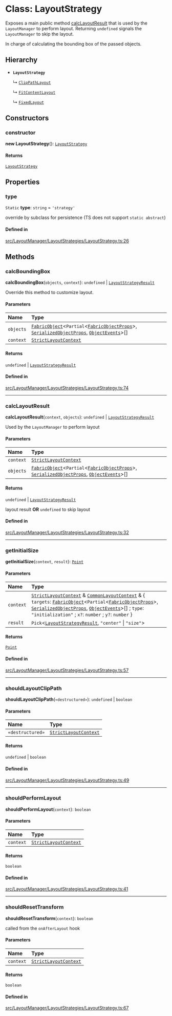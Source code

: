 # Class: LayoutStrategy

Exposes a main public method [calcLayoutResult](/apidocs/classes/LayoutStrategy.md#calclayoutresult) that is used by the `LayoutManager` to perform layout.
Returning `undefined` signals the `LayoutManager` to skip the layout.

In charge of calculating the bounding box of the passed objects.

## Hierarchy

- **`LayoutStrategy`**

  ↳ [`ClipPathLayout`](/apidocs/classes/ClipPathLayout.md)

  ↳ [`FitContentLayout`](/apidocs/classes/FitContentLayout.md)

  ↳ [`FixedLayout`](/apidocs/classes/FixedLayout.md)

## Constructors

### constructor

**new LayoutStrategy**(): [`LayoutStrategy`](/apidocs/classes/LayoutStrategy.md)

#### Returns

[`LayoutStrategy`](/apidocs/classes/LayoutStrategy.md)

## Properties

### type

 `Static` **type**: `string` = `'strategy'`

override by subclass for persistence (TS does not support `static abstract`)

#### Defined in

[src/LayoutManager/LayoutStrategies/LayoutStrategy.ts:26](https://github.com/fabricjs/fabric.js/blob/b24e8cbdf/src/LayoutManager/LayoutStrategies/LayoutStrategy.ts#L26)

## Methods

### calcBoundingBox

**calcBoundingBox**(`objects`, `context`): `undefined` \| [`LayoutStrategyResult`](/apidocs/modules.md#layoutstrategyresult)

Override this method to customize layout.

#### Parameters

| Name | Type |
| :------ | :------ |
| `objects` | [`FabricObject`](/apidocs/classes/FabricObject.md)\<`Partial`\<[`FabricObjectProps`](/apidocs/interfaces/FabricObjectProps.md)\>, [`SerializedObjectProps`](/apidocs/interfaces/SerializedObjectProps.md), [`ObjectEvents`](/apidocs/interfaces/ObjectEvents.md)\>[] |
| `context` | [`StrictLayoutContext`](/apidocs/modules.md#strictlayoutcontext) |

#### Returns

`undefined` \| [`LayoutStrategyResult`](/apidocs/modules.md#layoutstrategyresult)

#### Defined in

[src/LayoutManager/LayoutStrategies/LayoutStrategy.ts:74](https://github.com/fabricjs/fabric.js/blob/b24e8cbdf/src/LayoutManager/LayoutStrategies/LayoutStrategy.ts#L74)

___

### calcLayoutResult

**calcLayoutResult**(`context`, `objects`): `undefined` \| [`LayoutStrategyResult`](/apidocs/modules.md#layoutstrategyresult)

Used by the `LayoutManager` to perform layout

#### Parameters

| Name | Type |
| :------ | :------ |
| `context` | [`StrictLayoutContext`](/apidocs/modules.md#strictlayoutcontext) |
| `objects` | [`FabricObject`](/apidocs/classes/FabricObject.md)\<`Partial`\<[`FabricObjectProps`](/apidocs/interfaces/FabricObjectProps.md)\>, [`SerializedObjectProps`](/apidocs/interfaces/SerializedObjectProps.md), [`ObjectEvents`](/apidocs/interfaces/ObjectEvents.md)\>[] |

#### Returns

`undefined` \| [`LayoutStrategyResult`](/apidocs/modules.md#layoutstrategyresult)

layout result **OR** `undefined` to skip layout

#### Defined in

[src/LayoutManager/LayoutStrategies/LayoutStrategy.ts:32](https://github.com/fabricjs/fabric.js/blob/b24e8cbdf/src/LayoutManager/LayoutStrategies/LayoutStrategy.ts#L32)

___

### getInitialSize

**getInitialSize**(`context`, `result`): [`Point`](/apidocs/classes/Point.md)

#### Parameters

| Name | Type |
| :------ | :------ |
| `context` | [`StrictLayoutContext`](/apidocs/modules.md#strictlayoutcontext) & [`CommonLayoutContext`](/apidocs/modules.md#commonlayoutcontext) & \{ `targets`: [`FabricObject`](/apidocs/classes/FabricObject.md)\<`Partial`\<[`FabricObjectProps`](/apidocs/interfaces/FabricObjectProps.md)\>, [`SerializedObjectProps`](/apidocs/interfaces/SerializedObjectProps.md), [`ObjectEvents`](/apidocs/interfaces/ObjectEvents.md)\>[] ; `type`: ``"initialization"`` ; `x?`: `number` ; `y?`: `number`  } |
| `result` | `Pick`\<[`LayoutStrategyResult`](/apidocs/modules.md#layoutstrategyresult), ``"center"`` \| ``"size"``\> |

#### Returns

[`Point`](/apidocs/classes/Point.md)

#### Defined in

[src/LayoutManager/LayoutStrategies/LayoutStrategy.ts:57](https://github.com/fabricjs/fabric.js/blob/b24e8cbdf/src/LayoutManager/LayoutStrategies/LayoutStrategy.ts#L57)

___

### shouldLayoutClipPath

**shouldLayoutClipPath**(`«destructured»`): `undefined` \| `boolean`

#### Parameters

| Name | Type |
| :------ | :------ |
| `«destructured»` | [`StrictLayoutContext`](/apidocs/modules.md#strictlayoutcontext) |

#### Returns

`undefined` \| `boolean`

#### Defined in

[src/LayoutManager/LayoutStrategies/LayoutStrategy.ts:49](https://github.com/fabricjs/fabric.js/blob/b24e8cbdf/src/LayoutManager/LayoutStrategies/LayoutStrategy.ts#L49)

___

### shouldPerformLayout

**shouldPerformLayout**(`context`): `boolean`

#### Parameters

| Name | Type |
| :------ | :------ |
| `context` | [`StrictLayoutContext`](/apidocs/modules.md#strictlayoutcontext) |

#### Returns

`boolean`

#### Defined in

[src/LayoutManager/LayoutStrategies/LayoutStrategy.ts:41](https://github.com/fabricjs/fabric.js/blob/b24e8cbdf/src/LayoutManager/LayoutStrategies/LayoutStrategy.ts#L41)

___

### shouldResetTransform

**shouldResetTransform**(`context`): `boolean`

called from the `onAfterLayout` hook

#### Parameters

| Name | Type |
| :------ | :------ |
| `context` | [`StrictLayoutContext`](/apidocs/modules.md#strictlayoutcontext) |

#### Returns

`boolean`

#### Defined in

[src/LayoutManager/LayoutStrategies/LayoutStrategy.ts:67](https://github.com/fabricjs/fabric.js/blob/b24e8cbdf/src/LayoutManager/LayoutStrategies/LayoutStrategy.ts#L67)
